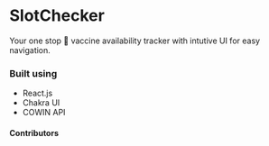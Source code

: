 # SlotChecker

Your one stop 💉 vaccine availability tracker with intutive UI for easy navigation.

<!-- ![Image](image-url) -->

### Built using 
- React.js
- Chakra UI
- COWIN API


#### Contributors
<!-- 
<a href="https://github.com/BeLazy167/LaziX_VaccineTracker_Tantrotsav_2k21/graphs/contributors">
  <img src="https://contrib.rocks/image?repo=BeLazy167/LaziX_VaccineTracker_Tantrotsav_2k21" />
</a><br> -->
